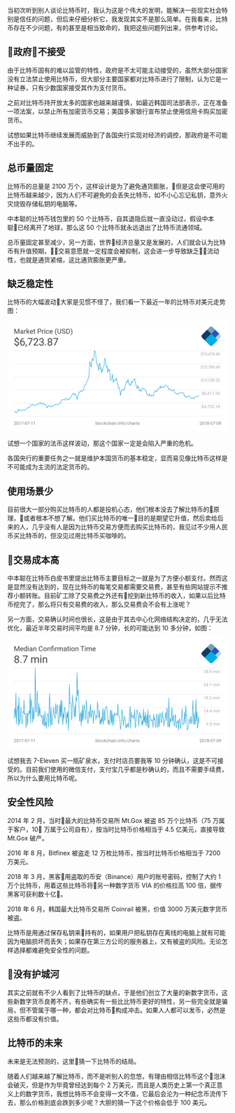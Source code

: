 当初次听到别人谈论比特币时，我认为这是个伟大的发明，能解决一些现实社会特别是信任的问题，但后来仔细分析它，我发现其实不是那么简单。在我看来，比特币存在不少问题，有的甚至是相当致命的，我把这些问题列出来，供参考讨论。

## 政府不接受

由于比特币固有的难以监管的特性，政府是不太可能主动接受的，虽然大部分国家没有立法禁止使用比特币，但大部分主要国家都对比特币进行了限制，认为它是一种证券，只有少数国家接受其作为支付货币。

之前对比特币持开放太多的国家也越来越谨慎，如最近韩国司法部表示，正在准备一项法案，以禁止所有加密货币交易；美国多家银行宣布禁止使用信用卡购买加密货币。

试想如果比特币继续发展而威胁到了各国央行实现对经济的调控，那政府是不可能不出手的。

## 总币量固定

比特币的总量是 2100 万个，这样设计是为了避免通货膨胀，但是这会使可用的比特币越来越少，因为人们不可避免的会丢失比特币，如不小心忘记私钥，意外火灾烧毁存储私钥的电脑等。

中本聪的比特币钱包里的 50 个比特币，自其退隐后就一直没动过，假设中本聪已经离开了地球，那么这 50 个比特币就永远退出了比特币流通领域。

总币量固定甚至减少，另一方面，世界经济总量又是发展的，人们就会认为比特币有升值预期，交易意愿就一定程度会被抑制，这会进一步导致缺乏流动性，也就是通货紧缩，这比通货膨胀更严重。

## 缺乏稳定性

比特币的大幅波动大家是见惯不怪了，我们看一下最近一年的比特币对美元走势图：

![](images/market-price.png)

试想一个国家的法币这样波动，那这个国家一定是会陷入严重的危机。

各国央行的重要任务之一就是维护本国货币的基本稳定，显而易见像比特币这样是不可能成为主流的法定货币的。

## 使用场景少

目前很大一部分购买比特币的人都是投机心态，他们根本没去了解比特币的原理，或者根本不想了解。他们买比特币的唯一目的是期望它升值，然后卖给后来的人，几乎没有人是因为比特币交易方便而去购买比特币的，我见过不少用人民币买比特币的，但没见过用比特币买咖啡的。

## 交易成本高

中本聪在比特币白皮书里提出比特币主要目标之一就是为了方便小额支付。然而这是显然没有达到的，现在比特币的每笔交易都需要交易费，甚至有些网站提示不推荐小额转账。目前矿工除了交易费之外还有挖到新比特币的收入，如果以后比特币挖完了，那么将只有交易费的收入，那么交易费会不会有上涨呢？

另一方面，交易确认时间也很长，这是由于其去中心化网络结构决定的，几乎无法优化，最近半年交易时间平均是 8.7 分钟，长的可能达到 10 多分钟，如图：

![](images/median-confirmation-time.png)

试想我去 7-Eleven 买一瓶矿泉水，支付时店员要我等 10 分钟确认，这是不可接受的。目前我们使用的微信支付，支付宝几乎都是秒确认的，而且不需要手续费，所以为什么要用比特币呢。

## 安全性风险

2014 年 2 月，当时最大的比特币交易所 Mt.Gox 被盗 85 万个比特币（75 万属于客户，10 万属于公司自有），按当时比特币价格相当于 4.5 亿美元，直接导致 Mt.Gox 破产。

2016 年 8 月，Bitfinex 被盗走 12 万枚比特币，按当时比特币价格相当于 7200 万美元。

2018 年 3 月，黑客用盗取的币安（Binance）用户的账号密码，控制了大约 1 万个比特币，用着这些比特币将另一种数字货币 VIA 的价格拉高 100 倍，据传黑客可获利数十亿。

2018 年 6 月，韩国最大比特币交易所 Coinrail 被黑，价值 3000 万美元数字货币被盗。

比特币是用通过保存私钥来持有的，如果用户把私钥存在离线的电脑上就有可能因为电脑损坏而丢失；如果存在第三方公司的服务器上，又有被盗的风险。无论怎样选择都难避免安全性的问题。

## 没有护城河

其实之前就有不少人看到了比特币的缺点，于是他们创立了大量的新数字货币，这些新数字货币良莠不齐，有些确实有一些比比特币更好的特性，另一些完全就是骗局，但不管属于哪一种，都会对比特币构成冲击。如果人人都可以发币，必然是这些币都没有价值。

## 比特币的未来

未来是无法预测的，这里猜一下比特币的结局。

随着人们越来越了解比特币，而不是听别人的忽悠，有理由相信比特币这个泡沫会破灭，但是作为毕竟曾经达到每个 2 万美元，而且是人类历史上第一个真正意义上的数字货币，我想比特币不会变得一文不值，它最后会沦为一种纪念币流传下去，那么价格到底会跌到多少呢？大胆的猜一下这个价格会低于 100 美元。
